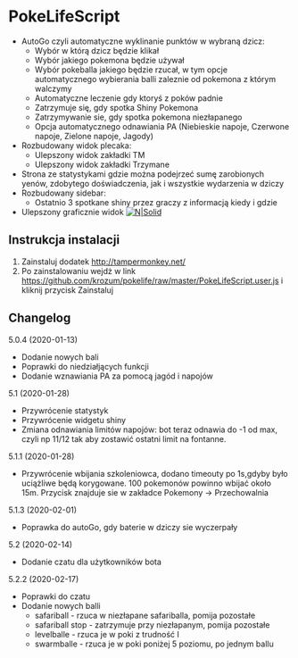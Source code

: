 # PokeLifeScript

* AutoGo czyli automatyczne wyklinanie punktów w wybraną dzicz:
  - Wybór w którą dzicz będzie klikał
  - Wybór jakiego pokemona będzie używał
  - Wybór pokeballa jakiego będzie rzucał, w tym opcje automatycznego wybierania balli zaleznie od pokemona z którym walczymy
  - Automatyczne leczenie gdy ktoryś z poków padnie
  - Zatrzymuje się, gdy spotka Shiny Pokemona
  - Zatrzymywanie sie, gdy spotka pokemona niezłapanego
  - Opcja automatycznego odnawiania PA (Niebieskie napoje, Czerwone napoje, Zielone napoje, Jagody)
* Rozbudowany widok plecaka:
  - Ulepszony widok zakładki TM
  - Ulepszony widok zakładki Trzymane
* Strona ze statystykami gdzie można podejrzeć sumę zarobionych yenów, zdobytego doświadczenia, jak i wszystkie wydarzenia w dziczy  
* Rozbudowany sidebar:
  - Ostatnio 3 spotkane shiny przez graczy z informacją kiedy i gdzie
* Ulepszony graficznie widok
[![N|Solid](https://i.imgur.com/LqM5fs7.png)](https://github.com/krozum/pokelife)

Instrukcja instalacji
---------

1. Zainstaluj dodatek http://tampermonkey.net/
2. Po zainstalowaniu wejdż w link https://github.com/krozum/pokelife/raw/master/PokeLifeScript.user.js i kliknij przycisk Zainstaluj


Changelog
---------
5.0.4 (2020-01-13)
* Dodanie nowych bali
* Poprawki do niedziałjących funkcji
* Dodanie wznawiania PA za pomocą jagód i napojów

5.1 (2020-01-28)
* Przywrócenie statystyk
* Przywrócenie widgetu shiny
* Zmiana odnawiania limitów napojów: bot teraz odnawia do -1 od max, czyli np 11/12 tak aby zostawić ostatni limit na fontanne.

5.1.1 (2020-01-28)
* Przywrócenie wbijania szkoleniowca, dodano timeouty po 1s,gdyby było uciążliwe będą korygowane. 100 pokemonów powinno wbijać około 15m. Przycisk znajduje sie w zakładce Pokemony -> Przechowalnia

5.1.3 (2020-02-01)
* Poprawka do autoGo, gdy baterie w dziczy sie wyczerpały

5.2 (2020-02-14)
* Dodanie czatu dla użytkowników bota

5.2.2 (2020-02-17)
* Poprawki do czatu
* Dodanie nowych balli
  * safariball - rzuca w niezłapane safariballa, pomija pozostałe
  * safariball stop - zatrzymuje przy niezłapanym, pomija pozostałe
  * levelballe - rzuca je w poki z trudność I 
  * swarmballe - rzuca je w poki poniżej 5 poziomu, po jednym ballu
